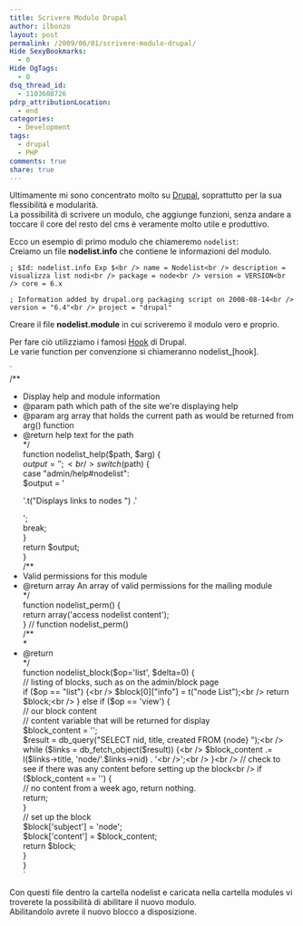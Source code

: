 ```yaml
---
title: Scrivere Modulo Drupal
author: ilbonzo
layout: post
permalink: /2009/06/01/scrivere-modulo-drupal/
Hide SexyBookmarks:
  - 0
Hide OgTags:
  - 0
dsq_thread_id:
  - 1103608726
pdrp_attributionLocation:
  - end
categories:
  - Development
tags:
  - drupal
  - PHP
comments: true
share: true
---
```

Ultimamente mi sono concentrato molto su [Drupal][1], soprattutto per la sua flessibilità e modularità.  
La possibilità di scrivere un modulo, che aggiunge funzioni, senza andare a toccare il core del resto del cms è veramente molto utile e produttivo.

Ecco un esempio di primo modulo che chiameremo `nodelist`:  
Creiamo un file **nodelist.info** che contiene le informazioni del modulo.

`; $Id: nodelist.info Exp $<br />
name = Nodelist<br />
description = visualizza list nodi<br />
package = node<br />
version = VERSION<br />
core = 6.x`

`; Information added by drupal.org packaging script on 2008-08-14<br />
version = "6.4"<br />
project = "drupal"`

Creare il file **nodelist.module** in cui scriveremo il modulo vero e proprio.

Per fare ciò utilizziamo i famosi [Hook][2] di Drupal.  
Le varie function per convenzione si chiameranno nodelist_[hook].

`<br />
/**<br />
* Display help and module information<br />
* @param path which path of the site we're displaying help<br />
* @param arg array that holds the current path as would be returned from arg() function<br />
* @return help text for the path<br />
*/<br />
function nodelist_help($path, $arg) {<br />
  $output = '';<br />
  switch ($path) {<br />
    case "admin/help#nodelist":<br />
      $output = '<p>'.t("Displays links to nodes ") .'</p>';<br />
      break;<br />
  }<br />
  return $output;<br />
}<br />
/**<br />
* Valid permissions for this module<br />
* @return array An array of valid permissions for the mailing module<br />
*/<br />
function nodelist_perm() {<br />
  return array('access nodelist content');<br />
} // function nodelist_perm()<br />
/**<br />
*<br />
* @return<br />
*/<br />
function nodelist_block($op='list', $delta=0) {<br />
  // listing of blocks, such as on the admin/block page<br />
  if ($op == "list") {<br />
    $block[0]["info"] = t("node List");<br />
    return $block;<br />
  } else if ($op == 'view') {<br />
  // our block content<br />
    // content variable that will be returned for display<br />
    $block_content = '';<br />
    $result =  db_query("SELECT nid, title, created FROM {node} ");<br />
    while ($links = db_fetch_object($result)) {<br />
      $block_content .= l($links->title, 'node/'.$links->nid) . '<br />';<br />
    }<br />
    // check to see if there was any content before setting up the block<br />
    if ($block_content == '') {<br />
      // no content from a week ago, return nothing.<br />
      return;<br />
    }<br />
    // set up the block<br />
    $block['subject'] = 'node';<br />
    $block['content'] = $block_content;<br />
    return $block;<br />
  }<br />
}<br />
`

Con questi file dentro la cartella nodelist e caricata nella cartella modules vi troverete la possibilità di abilitare il nuovo modulo.  
Abilitandolo avrete il nuovo blocco a disposizione.

<div class='kindleWidget kindleLight' >

</div>



 [1]: http://drupal.org
 [2]: http://api.drupal.org/api/group/hooks
